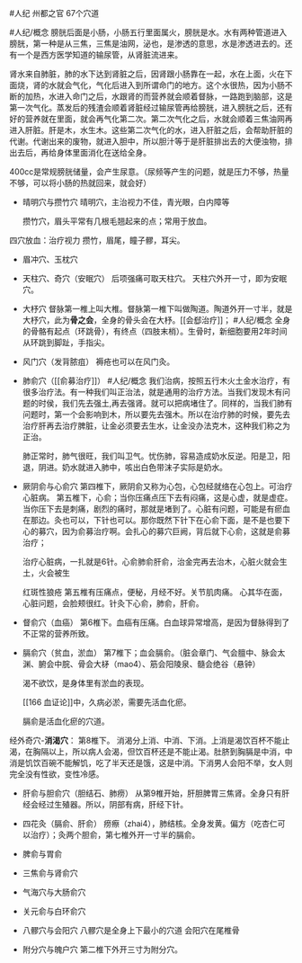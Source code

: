 #人纪 
州都之官
67个穴道

#人纪/概念 
膀胱后面是小肠，小肠五行里面属火，膀胱是水。水有两种管道进入膀胱，第一种是从三焦，三焦是油网，泌也，是渗透的意思，水是渗透进去的。还有一个是西方医学知道的输尿管，从肾脏流进来。

肾水来自肺脏，肺的水下达到肾脏之后，因肾跟小肠靠在一起，水在上面，火在下面烧，肾的水就会气化，气化后进入到所谓命门的地方。这个水很热，因为小肠不断的加热，水进入命门之后，水跟肾的而营养就会顺着督脉，一路跑到脑部，这是第一次气化。蒸发后的残渣会顺着肾脏经过输尿管再给膀胱，进入膀胱之后，还有好的营养就在里面，就会再气化第二次。第二次气化之后，水就会顺着三焦油网再进入肝脏。肝是木，水生木。这些第二次气化的水，进入肝脏之后，会帮助肝脏的代谢。代谢出来的废物，就进入胆中，所以胆汁等于是肝脏排出去的大便浊物，排出去后，再给身体里面消化在送给全身。

400cc是常规膀胱储量，会产生尿意。（尿频等产生的问题，就是压力不够，热量不够，可以将小肠的热就回来，就会好）


- 晴明穴与攒竹穴
  晴明穴，主治视力不佳，青光眼，白内障等
  
  攒竹穴，眉头平常有几根毛翘起来的点；常用于放血。

四穴放血：治疗视力
攒竹，眉尾，瞳子髎，耳尖。


- 眉冲穴、玉枕穴
- 天柱穴、奇穴（安眠穴）
  后项强痛可取天柱穴。
  天柱穴外开一寸，即为安眠穴。

- 大杼穴
  督脉第一椎上叫大椎。督脉第一椎下叫做陶道。陶道外开一寸半，就是大杼穴，此为**骨之会**，全身的骨头会在大杼。[[会郄治疗]]；
  #人纪/概念 
  全身的骨骼有起点（环跳骨），有终点（四肢末梢）。生骨时，新细胞要用2年时间从环跳到脚趾，手指尖。

- 风门穴（发背脓疽）
  褥疮也可以在风门灸。
  
- 肺俞穴（[[俞募治疗]]）
  #人纪/概念 
  我们治病，按照五行木火土金水治疗，有很多治疗法。有一种我们叫正治法，就是通用的治疗方法。当我们发现木有问题的时侯，我们先去强土,再去强肾。就可以把病堵住了。同样的，当我们肺有问题时，第一个会影响到木，所以要先去强木。所以在治疗肺的时候，要先去治疗肝再去治疗脾脏，让金必须要去生水，让金没办法克木，这种我们称之为正治。
  
  肺正常时，肺气很旺，我们叫卫气。忧伤肺，容易造成奶水反逆。阳是卫，阳退，阴进。奶水就进入肺中，咳出白色带沫子实际是奶水。

- 厥阴俞与心俞穴
  第四椎下，厥阴俞又称为心包，心包经就络在心包上。可治疗心脏病。
  第五椎下，心俞；当你压痛点压下去有闷痛，这是心虚，就是虚症。当你压下去是刺痛，剧烈的痛时，那就是堵到了。心脏有问题，可能是有瘀血在那边。灸也可以，下针也可以。那你既然下针下在心俞下面，是不是也要下心的募穴，因为俞募治疗啊。会扎心的募穴巨阙，背后就下心俞，这就是俞募治疗；
  
  治疗心脏病，一扎就是6针。心俞肺俞肝俞，治金完再去治木，心脏火就会生土，火会被生
  
  
  红斑性狼疮
  第五椎有压痛点，便秘，月经不好。关节肌肉痛。
  心其华在面，心脏问题，会脸颊很红。针灸下心俞，肺俞，肝俞。
  
- 督俞穴（血癌）
  第6椎下。血癌有压痛。白血球异常增高，是因为督脉得到了不正常的营养所致。

- 膈俞穴（贫血，淤血）
  第7椎下；血会膈俞。（脏会章门、气会膻中、脉会太渊、腑会中脘、骨会大柕（mao4）、筋会阳陵泉、髓会绝谷（悬钟）
  
  渴不欲饮，是身体里有淤血的表现。
  
  [[166 血证论]]中，久病必淤，需要先活血化瘀。
  
  膈俞是活血化瘀的穴道。

经外奇穴-**消渴穴**：
第8椎下。
消渴分上消、中消、下消。上消是渴饮百杯不能止渴，在胸隔以上，所以病人会渴，但饮百杯还是不能止渴。肚脐到胸膈是中消，中消是饥饮百碗不能解饥，吃了半天还是饿，这是中消。下消男人会阳不举，女人则完全没有性欲，变性冷感。

- 肝俞与胆俞穴（胆结石、肺痨）
  从第9椎开始，肝胆脾胃三焦肾。全身只有肝经会经过生殖器。所以，阴部有病，肝经下针。

- 四花灸（膈俞、肝俞）
  痨瘵（zhai4），肺结核。全身发黄。偏方（吃杏仁可以治疗）；灸两个胆俞，第七椎外开一寸半的膈俞。

- 脾俞与胃俞
- 三焦俞与肾俞穴
- 气海穴与大肠俞穴
- 关元俞与白环俞穴
- 八髎穴与会阳穴
  八髎穴是全身上下最小的穴道
  会阳穴在尾椎骨
- 附分穴与魄户穴
  第二椎下外开三寸为附分穴。
  


















